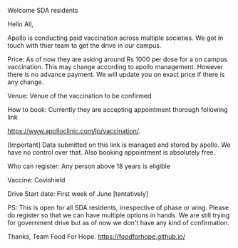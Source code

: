 

<!-- blank line -->
Welcome SDA residents
<!-- blank line -->

Hello All,

Apollo is conducting paid vaccination across multiple societies. We got in touch with thier team to get the drive in our campus. 

Price:
 As of now they are asking around Rs 1000 per dose for a on campus vaccination. This may change according to apollo management. However there is no advance payment. We will update you on exact price if there is any change. 

Venue:
Venue of the vaccination to be confirmed

How to book:
Currently they are accepting appointment thorough following link

 https://www.apolloclinic.com/lp/vaccination/.
 
[Important] Data submitted on this link is managed and stored by apollo. We have no control over that. Also booking appointment is absolutely free.

Who can register:
Any person above 18 years  is eligible

Vaccine: Covishield

Drive Start date: First week of June [tentatively]

PS: This is open for all SDA residents, irrespective of phase or wing. Please do register so that we can have multiple options in hands. We are still trying for government drive but as of now we don't have any kind of confirmation.  

Thanks,
Team Food For Hope.
https://foodforhope.github.io/


